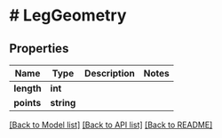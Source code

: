 # # LegGeometry

## Properties

Name | Type | Description | Notes
------------ | ------------- | ------------- | -------------
**length** | **int** |  |
**points** | **string** |  |

[[Back to Model list]](../../README.md#models) [[Back to API list]](../../README.md#endpoints) [[Back to README]](../../README.md)
